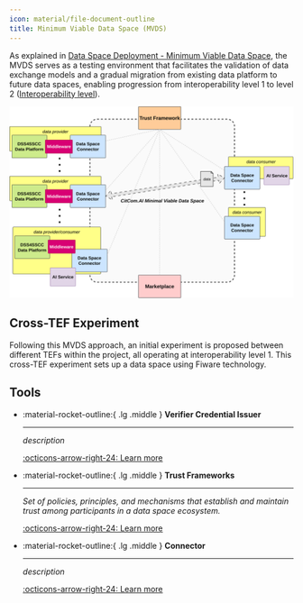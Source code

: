 ```yaml
---
icon: material/file-document-outline
title: Minimum Viable Data Space (MVDS)
---
```


As explained in [Data Space Deployment - Minimum Viable Data Space](../getting_started/data_spaces/deployment.md#minimal-viable-data-space), the MVDS serves as a testing environment that facilitates the validation of data exchange models and a gradual migration from existing data platform to future data spaces, enabling progression from interoperability level 1 to level 2 ([Interoperability level](../getting_started/interoperability.md#interoperability-levels)).

![mvds_arch](./img/mvds_arch.svg)

## Cross-TEF Experiment

Following this MVDS approach, an initial experiment is proposed between different TEFs within the project, all operating at interoperability level 1. This cross-TEF experiment sets up a data space using Fiware technology.

## Tools

<div class="grid cards" markdown>

-   :material-rocket-outline:{ .lg .middle } __Verifier Credential Issuer__

    ---

    _description_

    [:octicons-arrow-right-24: Learn more](./vc_issuer.md)

-   :material-rocket-outline:{ .lg .middle } __Trust Frameworks__

    ---

    _Set of policies, principles, and mechanisms that establish and maintain trust among participants in a data space ecosystem._

    [:octicons-arrow-right-24: Learn more](./trust_frameworks/index.md)

-   :material-rocket-outline:{ .lg .middle } __Connector__

    ---

    _description_

    [:octicons-arrow-right-24: Learn more](./connector.md)

</div>